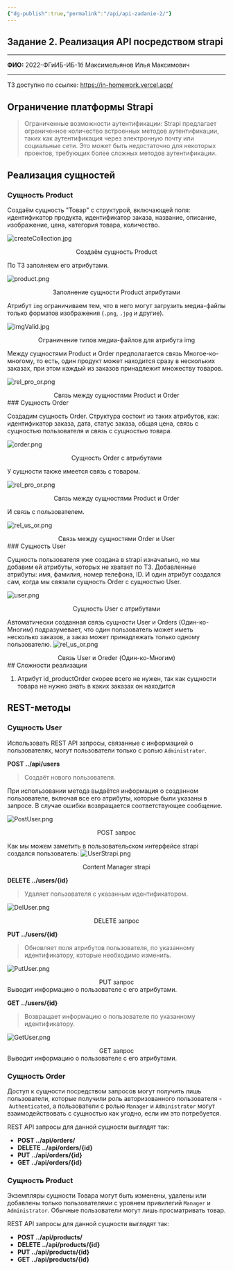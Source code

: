 ```yaml
---
{"dg-publish":true,"permalink":"/api/api-zadanie-2/"}
---
```



## Задание 2. Реализация API посредством strapi

---

**ФИО:** 2022-ФГиИБ-ИБ-1б Максимельянов Илья Максимович

---

ТЗ доступно по ссылке: https://in-homework.vercel.app/

## Ограничение платформы Strapi

>Ограниченные возможности аутентификации: Strapi предлагает ограниченное количество встроенных методов аутентификации, таких как аутентификация через электронную почту или социальные сети. Это может быть недостаточно для некоторых проектов, требующих более сложных методов аутентификации.

## Реализация сущностей
### Сущность Product

Создаём сущность "Товар" с структурой, включающей поля: идентификатор продукта, идентификатор заказа, название, описание, изображение, цена, категория товара, количество.

![createCollection.jpg](/img/user/media/createCollection.jpg)
<center>Создаём сущность Product</center>

По ТЗ заполняем его атрибутами.

![product.png](/img/user/media/product.png)
<center>Заполнение сущности Product атрибутами</center>

Атрибут `img` ограничиваем тем, что в него могут загрузить медиа-файлы только форматов изображения (`.png`, `.jpg` и другие).

![imgValid.jpg](/img/user/media/imgValid.jpg)
<center>Ограничение типов медиа-файлов для атрибута img</center>

Между сущностями Product и Order предполагается связь Многое-ко-многому, то есть, один продукт может находится сразу в нескольких заказах, при этом каждый из заказов принадлежит множеству товаров.

![rel_pro_or.png](/img/user/media/rel_pro_or.png)
<center>Связь между сущностями Product и Order</center>
### Сущность Order

Создадим сущность Order. Структура состоит из таких атрибутов, как: идентификатор заказа, дата, статус заказа, общая цена, связь с сущностью пользователя и связь с сущностью товара.

![order.png](/img/user/media/order.png)
<center>Сущность Order с атрибутами</center>

У сущности также имеется связь с товаром.

![rel_pro_or.png](/img/user/media/rel_pro_or.png)
<center>Связь между сущностями Product и Order</center>

И связь с пользователем.

![rel_us_or.png](/img/user/media/rel_us_or.png)
<center>Связь между сущностями Order и User</center>
### Сущность User

Сущность пользователя уже создана в strapi изначально, но мы добавим ей атрибуты, которых не хватает по ТЗ.
Добавленные атрибуты: имя, фамилия, номер телефона, ID. И один атрибут создался сам, когда мы связали сущность Order с сущностью User.

![user.png](/img/user/media/user.png)
<center>Сущность User с атрибутами</center>

Автоматически созданная связь сущности User и Orders (Один-ко-Многим) подразумевает, что один пользователь может иметь несколько заказов, а заказ может принадлежать только одному пользователю.
![rel_us_or.png](/img/user/media/rel_us_or.png)
<center>Связь User и Oreder (Один-ко-Многим)</center>
## Сложности реализации

1. Атрибут id_productOrder скорее всего не нужен, так как сущности товара не нужно знать в каких заказах он находится

## REST-методы

### Сущность User

Использовать REST API запросы, связанные с информацией о пользователях, могут пользователи только с ролью `Administrator`. 

**POST ../api/users**

> Создаёт нового пользователя.

При использовании метода выдаётся информация о созданном пользователе, включая все его атрибуты, которые были указаны в запросе. 
В случае ошибки возвращается соответствующее сообщение.

![PostUser.png](/img/user/media/PostUser.png)
<center>POST запрос</center>

Как мы можем заметить в пользовательском интерфейсе strapi создался пользователь:
![UserStrapi.png](/img/user/media/UserStrapi.png)
<center>Content Manager strapi</center>

**DELETE ../users/{id}**

> Удаляет пользователя с указанным идентификатором.

![DelUser.png](/img/user/media/DelUser.png)
<center>DELETE запрос</center>

**PUT ../users/{id}**

> Обновляет поля атрибутов пользователя, по указанному идентификатору, которые необходимо изменить.

![PutUser.png](/img/user/media/PutUser.png)
<center>PUT запрос</center>
Выводит информацию о пользователе с его атрибутами.

**GET ../users/{id}**

> Возвращает информацию о пользователе по указанному идентификатору.

![GetUser.png](/img/user/media/GetUser.png)
<center>GET запрос</center>
Выводит информацию о пользователе с его атрибутами.

### Сущность Order

Доступ к сущности посредством запросов могут получить лишь пользователи, которые получили роль авторизованного пользователя - `Authenticated`, а пользователи с ролью `Manager` и `Administrator` могут взаимодействовать с сущностью как угодно, если им это потребуется.

REST API запросы для данной сущности выглядят так:

- **POST ../api/orders/**
- **DELETE ../api/orders/{id}**
- **PUT ../api/orders/{id}**
- **GET ../api/orders/{id}**

### Сущность Product

Экземпляры сущности Товара могут быть изменены, удалены или добавлены только пользователями с уровнем привилегий `Manager` и `Administrator`. Обычные пользователи могут лишь просматривать товар.

REST API запросы для данной сущности выглядят так:

- **POST ../api/products/**
- **DELETE ../api/products/{id}**
- **PUT ../api/products/{id}**
- **GET ../api/products/{id}**